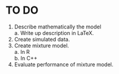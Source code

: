 TO DO
=====

1. Describe mathematically the model  
    a. Write up description in LaTeX.
2. Create simulated data.
3. Create mixture model.  
    a. In R  
    b. In C++
4. Evaluate performance of mixture model.
